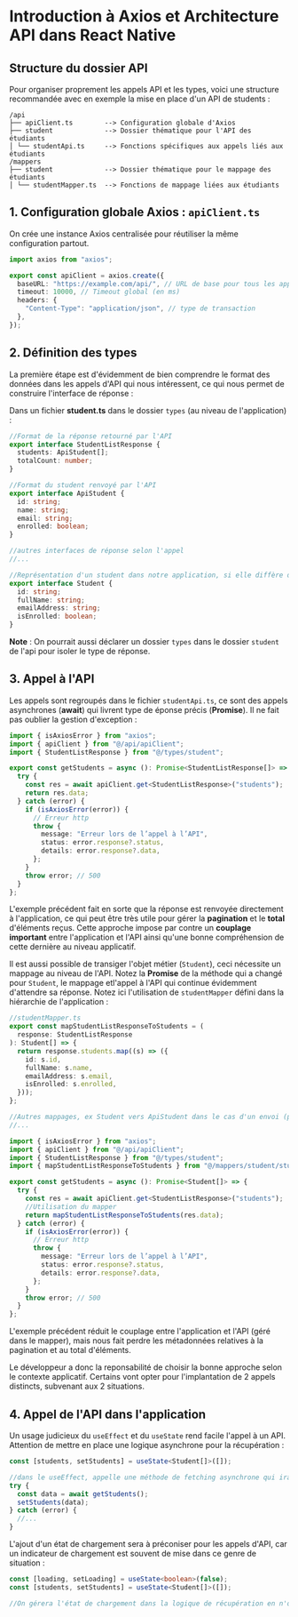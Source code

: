 # Introduction à Axios et Architecture API dans React Native

## Structure du dossier API

Pour organiser proprement les appels API et les types, voici une structure recommandée avec en exemple la mise en place d'un API de students :

```
/api
├── apiClient.ts        --> Configuration globale d'Axios
├── student             --> Dossier thématique pour l'API des étudiants
│ └── studentApi.ts     --> Fonctions spécifiques aux appels liés aux étudiants
/mappers
├── student             --> Dossier thématique pour le mappage des étudiants
│ └── studentMapper.ts  --> Fonctions de mappage liées aux étudiants
```

## 1. Configuration globale Axios : `apiClient.ts`

On crée une instance Axios centralisée pour réutiliser la même configuration partout.

```ts
import axios from "axios";

export const apiClient = axios.create({
  baseURL: "https://example.com/api/", // URL de base pour tous les appels
  timeout: 10000, // Timeout global (en ms)
  headers: {
    "Content-Type": "application/json", // type de transaction
  },
});
```

## 2. Définition des types

La première étape est d'évidemment de bien comprendre le format des données dans les appels d'API qui nous intéressent, ce qui nous permet de construire l'interface de réponse :

Dans un fichier **student.ts** dans le dossier `types` (au niveau de l'application) :

```ts
//Format de la réponse retourné par l'API
export interface StudentListResponse {
  students: ApiStudent[];
  totalCount: number;
}

//Format du student renvoyé par l'API
export interface ApiStudent {
  id: string;
  name: string;
  email: string;
  enrolled: boolean;
}

//autres interfaces de réponse selon l'appel
//...

//Représentation d'un student dans notre application, si elle diffère de celle de l'API
export interface Student {
  id: string;
  fullName: string;
  emailAddress: string;
  isEnrolled: boolean;
}
```

**Note** : On pourrait aussi déclarer un dossier `types` dans le dossier `student` de l'api pour isoler le type de réponse.

## 3. Appel à l'API

Les appels sont regroupés dans le fichier `studentApi.ts`, ce sont des appels asynchrones (**await**) qui livrent type de éponse précis (**Promise**). Il ne fait pas oublier la gestion d'exception :

```ts
import { isAxiosError } from "axios";
import { apiClient } from "@/api/apiClient";
import { StudentListResponse } from "@/types/student";

export const getStudents = async (): Promise<StudentListResponse[]> => {
  try {
    const res = await apiClient.get<StudentListResponse>("students");
    return res.data;
  } catch (error) {
    if (isAxiosError(error)) {
      // Erreur http
      throw {
        message: "Erreur lors de l’appel à l’API",
        status: error.response?.status,
        details: error.response?.data,
      };
    }
    throw error; // 500
  }
};
```

L'exemple précédent fait en sorte que la réponse est renvoyée directement à l'application, ce qui peut être très utile pour gérer la **pagination** et le **total** d'éléments reçus. Cette approche impose par contre un **couplage important** entre l'application et l'API ainsi qu'une bonne compréhension de cette dernière au niveau applicatif.

Il est aussi possible de transiger l'objet métier (`Student`), ceci nécessite un mappage au niveau de l'API. Notez la **Promise** de la méthode qui a changé pour `Student`, le mappage etl'appel à l'API qui continue évidemment d'attendre sa réponse. Notez ici l'utilisation de `studentMapper` défini dans la hiérarchie de l'application :

```ts
//studentMapper.ts
export const mapStudentListResponseToStudents = (
  response: StudentListResponse
): Student[] => {
  return response.students.map((s) => ({
    id: s.id,
    fullName: s.name,
    emailAddress: s.email,
    isEnrolled: s.enrolled,
  }));
};

//Autres mappages, ex Student vers ApiStudent dans le cas d'un envoi (post)
//...
```

```ts
import { isAxiosError } from "axios";
import { apiClient } from "@/api/apiClient";
import { StudentListResponse } from "@/types/student";
import { mapStudentListResponseToStudents } from "@/mappers/student/studentMapper";

export const getStudents = async (): Promise<Student[]> => {
  try {
    const res = await apiClient.get<StudentListResponse>("students");
    //Utilisation du mapper
    return mapStudentListResponseToStudents(res.data);
  } catch (error) {
    if (isAxiosError(error)) {
      // Erreur http
      throw {
        message: "Erreur lors de l’appel à l’API",
        status: error.response?.status,
        details: error.response?.data,
      };
    }
    throw error; // 500
  }
};
```

L'exemple précédent réduit le couplage entre l'application et l'API (géré dans le mapper), mais nous fait perdre les métadonnées relatives à la pagination et au total d'éléments.

Le développeur a donc la reponsabilité de choisir la bonne approche selon le contexte applicatif. Certains vont opter pour l'implantation de 2 appels distincts, subvenant aux 2 situations.

## 4. Appel de l'API dans l'application

Un usage judicieux du `useEffect` et du `useState` rend facile l'appel à un API. Attention de mettre en place une logique asynchrone pour la récupération :

```ts
const [students, setStudents] = useState<Student[]>([]);

//dans le useEffect, appelle une méthode de fetching asynchrone qui ira chercher les étudiants :
try {
  const data = await getStudents();
  setStudents(data);
} catch (error) {
  //...
}
```

L'ajout d'un état de chargement sera à préconiser pour les appels d'API, car un indicateur de chargement est souvent de mise dans ce genre de situation :

```ts
const [loading, setLoading] = useState<boolean>(false);
const [students, setStudents] = useState<Student[]>([]);

//On gérera l'état de chargement dans la logique de récupération en n'oubliant pas de le terminer en cas d'erreur !
```
